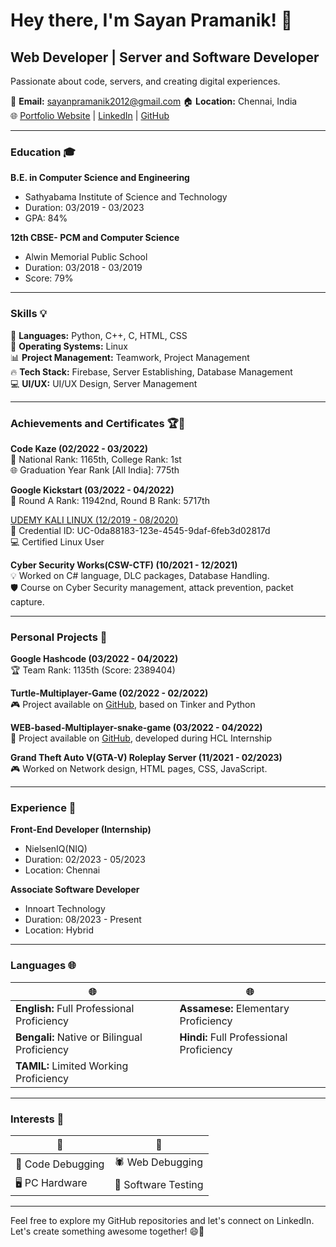 # Hey there, I'm Sayan Pramanik! 👋

## Web Developer | Server and Software Developer

Passionate about code, servers, and creating digital experiences.

📧 **Email:** sayanpramanik2012@gmail.com
🏠 **Location:** Chennai, India  
🌐 [Portfolio Website](https://sayanpramanik2012.github.io/Portfolio/) | [LinkedIn](https://linkedin.com/in/sayan-pramanik-084358178) | [GitHub](https://github.com/sayanpramanik2012)

---

### Education 🎓

**B.E. in Computer Science and Engineering**  
- Sathyabama Institute of Science and Technology  
- Duration: 03/2019 - 03/2023  
- GPA: 84%

**12th CBSE- PCM and Computer Science**  
- Alwin Memorial Public School  
- Duration: 03/2018 - 03/2019  
- Score: 79%

---

### Skills 💡

🚀 **Languages:** Python, C++, C, HTML, CSS  
🐧 **Operating Systems:** Linux  
📊 **Project Management:** Teamwork, Project Management  
🔥 **Tech Stack:** Firebase, Server Establishing, Database Management  
💻 **UI/UX:** UI/UX Design, Server Management

---

### Achievements and Certificates 🏆📜

**Code Kaze (02/2022 - 03/2022)**  
🏅 National Rank: 1165th, College Rank: 1st  
🌐 Graduation Year Rank [All India]: 775th 

**Google Kickstart (03/2022 - 04/2022)**  
🏅 Round A Rank: 11942nd, Round B Rank: 5717th

[UDEMY KALI LINUX (12/2019 - 08/2020)](https://www.udemy.com/certificate/UC-0da88183-123e-4545-9daf-6feb3d02817d)  
🔐 Credential ID: UC-0da88183-123e-4545-9daf-6feb3d02817d  
💻 Certified Linux User

**Cyber Security Works(CSW-CTF) (10/2021 - 12/2021)**  
💡 Worked on C# language, DLC packages, Database Handling.  
🛡️ Course on Cyber Security management, attack prevention, packet capture.

---

### Personal Projects 🚀

**Google Hashcode (03/2022 - 04/2022)**  
🏆 Team Rank: 1135th (Score: 2389404)

**Turtle-Multiplayer-Game (02/2022 - 02/2022)**  
🎮 Project available on [GitHub](https://github.com/sayanpramanik2012/Turtle-Multiplayer-Game), based on Tinker and Python

**WEB-based-Multiplayer-snake-game (03/2022 - 04/2022)**  
🐍 Project available on [GitHub](https://github.com/sayanpramanik2012/WEB-based-Multiplayer-snake-game), developed during HCL Internship

**Grand Theft Auto V(GTA-V) Roleplay Server (11/2021 - 02/2023)**  
🎮 Worked on Network design, HTML pages, CSS, JavaScript.

---

### Experience 💼

**Front-End Developer (Internship)**  
- NielsenIQ(NIQ)  
- Duration: 02/2023 - 05/2023  
- Location: Chennai

**Associate Software Developer**  
- Innoart Technology  
- Duration: 08/2023 - Present  
- Location: Hybrid

---

### Languages 🌐

🌐 | 🌐
--- | ---
**English:** Full Professional Proficiency | **Assamese:** Elementary Proficiency  
**Bengali:** Native or Bilingual Proficiency | **Hindi:** Full Professional Proficiency  
 | **TAMIL:** Limited Working Proficiency

---

### Interests 🌟

🌟 | 🌟
--- | ---
👾 Code Debugging | 🕷️ Web Debugging  
🖥️ PC Hardware | 🧪 Software Testing

---

Feel free to explore my GitHub repositories and let's connect on LinkedIn. Let's create something awesome together! 😄🚀
